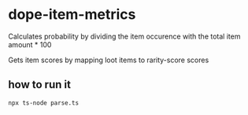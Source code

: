 # dope-item-metrics

Calculates probability by dividing the item occurence with the total item amount * 100

Gets item scores by mapping loot items to rarity-score scores

## how to run it

`npx ts-node parse.ts`
